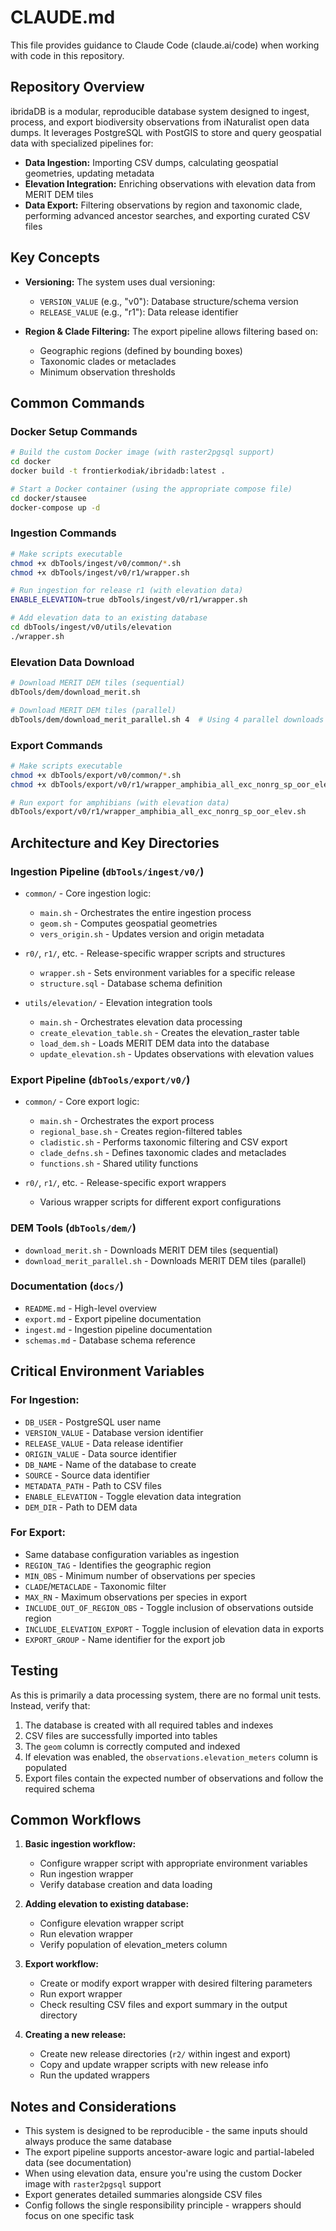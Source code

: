 # CLAUDE.md

This file provides guidance to Claude Code (claude.ai/code) when working with code in this repository.

## Repository Overview

ibridaDB is a modular, reproducible database system designed to ingest, process, and export biodiversity observations from iNaturalist open data dumps. It leverages PostgreSQL with PostGIS to store and query geospatial data with specialized pipelines for:

- **Data Ingestion:** Importing CSV dumps, calculating geospatial geometries, updating metadata
- **Elevation Integration:** Enriching observations with elevation data from MERIT DEM tiles
- **Data Export:** Filtering observations by region and taxonomic clade, performing advanced ancestor searches, and exporting curated CSV files

## Key Concepts

- **Versioning:** The system uses dual versioning:
  - `VERSION_VALUE` (e.g., "v0"): Database structure/schema version
  - `RELEASE_VALUE` (e.g., "r1"): Data release identifier
  
- **Region & Clade Filtering:** The export pipeline allows filtering based on:
  - Geographic regions (defined by bounding boxes)
  - Taxonomic clades or metaclades
  - Minimum observation thresholds

## Common Commands

### Docker Setup Commands

```bash
# Build the custom Docker image (with raster2pgsql support)
cd docker
docker build -t frontierkodiak/ibridadb:latest .

# Start a Docker container (using the appropriate compose file)
cd docker/stausee
docker-compose up -d
```

### Ingestion Commands

```bash
# Make scripts executable
chmod +x dbTools/ingest/v0/common/*.sh
chmod +x dbTools/ingest/v0/r1/wrapper.sh

# Run ingestion for release r1 (with elevation data)
ENABLE_ELEVATION=true dbTools/ingest/v0/r1/wrapper.sh

# Add elevation data to an existing database
cd dbTools/ingest/v0/utils/elevation
./wrapper.sh
```

### Elevation Data Download

```bash
# Download MERIT DEM tiles (sequential)
dbTools/dem/download_merit.sh

# Download MERIT DEM tiles (parallel)
dbTools/dem/download_merit_parallel.sh 4  # Using 4 parallel downloads
```

### Export Commands

```bash
# Make scripts executable
chmod +x dbTools/export/v0/common/*.sh
chmod +x dbTools/export/v0/r1/wrapper_amphibia_all_exc_nonrg_sp_oor_elev.sh

# Run export for amphibians (with elevation data)
dbTools/export/v0/r1/wrapper_amphibia_all_exc_nonrg_sp_oor_elev.sh
```

## Architecture and Key Directories

### Ingestion Pipeline (`dbTools/ingest/v0/`)

- `common/` - Core ingestion logic:
  - `main.sh` - Orchestrates the entire ingestion process
  - `geom.sh` - Computes geospatial geometries
  - `vers_origin.sh` - Updates version and origin metadata

- `r0/`, `r1/`, etc. - Release-specific wrapper scripts and structures
  - `wrapper.sh` - Sets environment variables for a specific release
  - `structure.sql` - Database schema definition

- `utils/elevation/` - Elevation integration tools
  - `main.sh` - Orchestrates elevation data processing
  - `create_elevation_table.sh` - Creates the elevation_raster table
  - `load_dem.sh` - Loads MERIT DEM data into the database
  - `update_elevation.sh` - Updates observations with elevation values

### Export Pipeline (`dbTools/export/v0/`)

- `common/` - Core export logic:
  - `main.sh` - Orchestrates the export process
  - `regional_base.sh` - Creates region-filtered tables
  - `cladistic.sh` - Performs taxonomic filtering and CSV export
  - `clade_defns.sh` - Defines taxonomic clades and metaclades
  - `functions.sh` - Shared utility functions

- `r0/`, `r1/`, etc. - Release-specific export wrappers
  - Various wrapper scripts for different export configurations

### DEM Tools (`dbTools/dem/`)

- `download_merit.sh` - Downloads MERIT DEM tiles (sequential)
- `download_merit_parallel.sh` - Downloads MERIT DEM tiles (parallel)

### Documentation (`docs/`)

- `README.md` - High-level overview
- `export.md` - Export pipeline documentation
- `ingest.md` - Ingestion pipeline documentation
- `schemas.md` - Database schema reference

## Critical Environment Variables

### For Ingestion:

- `DB_USER` - PostgreSQL user name
- `VERSION_VALUE` - Database version identifier
- `RELEASE_VALUE` - Data release identifier
- `ORIGIN_VALUE` - Data source identifier
- `DB_NAME` - Name of the database to create
- `SOURCE` - Source data identifier
- `METADATA_PATH` - Path to CSV files
- `ENABLE_ELEVATION` - Toggle elevation data integration
- `DEM_DIR` - Path to DEM data

### For Export:

- Same database configuration variables as ingestion
- `REGION_TAG` - Identifies the geographic region
- `MIN_OBS` - Minimum number of observations per species
- `CLADE`/`METACLADE` - Taxonomic filter
- `MAX_RN` - Maximum observations per species in export
- `INCLUDE_OUT_OF_REGION_OBS` - Toggle inclusion of observations outside region
- `INCLUDE_ELEVATION_EXPORT` - Toggle inclusion of elevation data in exports
- `EXPORT_GROUP` - Name identifier for the export job

## Testing

As this is primarily a data processing system, there are no formal unit tests. Instead, verify that:

1. The database is created with all required tables and indexes
2. CSV files are successfully imported into tables
3. The `geom` column is correctly computed and indexed
4. If elevation was enabled, the `observations.elevation_meters` column is populated
5. Export files contain the expected number of observations and follow the required schema

## Common Workflows

1. **Basic ingestion workflow:**
   - Configure wrapper script with appropriate environment variables
   - Run ingestion wrapper
   - Verify database creation and data loading

2. **Adding elevation to existing database:**
   - Configure elevation wrapper script
   - Run elevation wrapper
   - Verify population of elevation_meters column

3. **Export workflow:**
   - Create or modify export wrapper with desired filtering parameters
   - Run export wrapper
   - Check resulting CSV files and export summary in the output directory

4. **Creating a new release:**
   - Create new release directories (`r2/` within ingest and export)
   - Copy and update wrapper scripts with new release info
   - Run the updated wrappers

## Notes and Considerations

- This system is designed to be reproducible - the same inputs should always produce the same database
- The export pipeline supports ancestor-aware logic and partial-labeled data (see documentation)
- When using elevation data, ensure you're using the custom Docker image with `raster2pgsql` support
- Export generates detailed summaries alongside CSV files
- Config follows the single responsibility principle - wrappers should focus on one specific task
